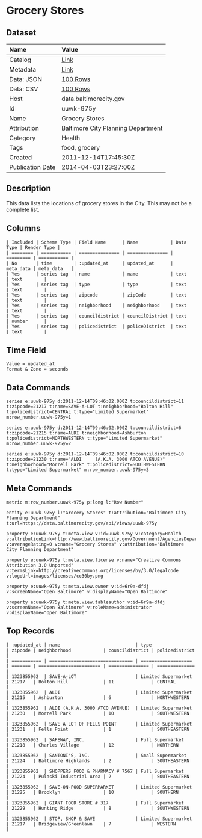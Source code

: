 # Grocery Stores

## Dataset

| Name | Value |
| :--- | :---- |
| Catalog | [Link](https://catalog.data.gov/dataset/grocery-stores-80b33) |
| Metadata | [Link](https://data.baltimorecity.gov/api/views/uuwk-975y) |
| Data: JSON | [100 Rows](https://data.baltimorecity.gov/api/views/uuwk-975y/rows.json?max_rows=100) |
| Data: CSV | [100 Rows](https://data.baltimorecity.gov/api/views/uuwk-975y/rows.csv?max_rows=100) |
| Host | data.baltimorecity.gov |
| Id | uuwk-975y |
| Name | Grocery Stores |
| Attribution | Baltimore City Planning Department |
| Category | Health |
| Tags | food, grocery |
| Created | 2011-12-14T17:45:30Z |
| Publication Date | 2014-04-03T23:27:00Z |

## Description

This data lists the locations of grocery stores in the City. This may not be a complete list.

## Columns

```ls
| Included | Schema Type | Field Name      | Name            | Data Type | Render Type |
| ======== | =========== | =============== | =============== | ========= | =========== |
| No       | time        | :updated_at     | updated_at      | meta_data | meta_data   |
| Yes      | series tag  | name            | name            | text      | text        |
| Yes      | series tag  | type            | type            | text      | text        |
| Yes      | series tag  | zipcode         | zipCode         | text      | text        |
| Yes      | series tag  | neighborhood    | neighborhood    | text      | text        |
| Yes      | series tag  | councildistrict | councilDistrict | text      | number      |
| Yes      | series tag  | policedistrict  | policeDistrict  | text      | text        |
```

## Time Field

```ls
Value = updated_at
Format & Zone = seconds
```

## Data Commands

```ls
series e:uuwk-975y d:2011-12-14T09:46:02.000Z t:councildistrict=11 t:zipcode=21217 t:name=SAVE-A-LOT t:neighborhood="Bolton Hill" t:policedistrict=CENTRAL t:type="Limited Supermarket" m:row_number.uuwk-975y=1

series e:uuwk-975y d:2011-12-14T09:46:02.000Z t:councildistrict=6 t:zipcode=21215 t:name=ALDI t:neighborhood=Ashburton t:policedistrict=NORTHWESTERN t:type="Limited Supermarket" m:row_number.uuwk-975y=2

series e:uuwk-975y d:2011-12-14T09:46:02.000Z t:councildistrict=10 t:zipcode=21230 t:name="ALDI     (A.K.A. 3000 ATCO AVENUE)" t:neighborhood="Morrell Park" t:policedistrict=SOUTHWESTERN t:type="Limited Supermarket" m:row_number.uuwk-975y=3
```

## Meta Commands

```ls
metric m:row_number.uuwk-975y p:long l:"Row Number"

entity e:uuwk-975y l:"Grocery Stores" t:attribution="Baltimore City Planning Department" t:url=https://data.baltimorecity.gov/api/views/uuwk-975y

property e:uuwk-975y t:meta.view v:id=uuwk-975y v:category=Health v:attributionLink=http://www.baltimorecity.gov/Government/AgenciesDepartments/Planning.aspx v:averageRating=0 v:name="Grocery Stores" v:attribution="Baltimore City Planning Department"

property e:uuwk-975y t:meta.view.license v:name="Creative Commons Attribution 3.0 Unported" v:termsLink=http://creativecommons.org/licenses/by/3.0/legalcode v:logoUrl=images/licenses/cc30by.png

property e:uuwk-975y t:meta.view.owner v:id=6r9a-dfdj v:screenName="Open Baltimore" v:displayName="Open Baltimore"

property e:uuwk-975y t:meta.view.tableauthor v:id=6r9a-dfdj v:screenName="Open Baltimore" v:roleName=administrator v:displayName="Open Baltimore"
```

## Top Records

```ls
| :updated_at | name                            | type                | zipcode | neighborhood            | councildistrict | policedistrict | 
| =========== | =============================== | =================== | ======= | ======================= | =============== | ============== | 
| 1323855962  | SAVE-A-LOT                      | Limited Supermarket | 21217   | Bolton Hill             | 11              | CENTRAL        | 
| 1323855962  | ALDI                            | Limited Supermarket | 21215   | Ashburton               | 6               | NORTHWESTERN   | 
| 1323855962  | ALDI (A.K.A. 3000 ATCO AVENUE)  | Limited Supermarket | 21230   | Morrell Park            | 10              | SOUTHWESTERN   | 
| 1323855962  | SAVE A LOT OF FELLS POINT       | Limited Supermarket | 21231   | Fells Point             | 1               | SOUTHEASTERN   | 
| 1323855962  | SAFEWAY, INC.                   | Full Supermarket    | 21218   | Charles Village         | 12              | NORTHERN       | 
| 1323855962  | SANTONI'S, INC.                 | Small Supermarket   | 21224   | Baltimore Highlands     | 2               | SOUTHEASTERN   | 
| 1323855962  | SHOPPERS FOOD & PHARMACY # 7567 | Full Supermarket    | 21224   | Pulaski Industrial Area | 2               | SOUTHEASTERN   | 
| 1323855962  | SAVE-ON-FOOD SUPERMARKET        | Limited Supermarket | 21225   | Brooklyn                | 10              | SOUTHERN       | 
| 1323855962  | GIANT FOOD STORE # 317          | Full Supermarket    | 21229   | Hunting Ridge           | 8               | SOUTHWESTERN   | 
| 1323855962  | STOP, SHOP & SAVE               | Limited Supermarket | 21217   | Bridgeview/Greenlawn    | 7               | WESTERN        | 
```